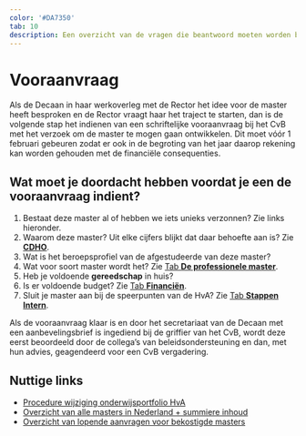```yaml
---
color: '#DA7350'
tab: 10
description: Een overzicht van de vragen die beantwoord moeten worden bij de vooraanvraag bij het CvB van een masteropleiding en links naar nuttige sites..
---
```


# Vooraanvraag

Als de Decaan in haar werkoverleg met de Rector het idee voor de master heeft besproken en de Rector vraagt haar het traject te starten, dan is de volgende stap het indienen van een schriftelijke vooraanvraag bij het CvB met het verzoek om de master te mogen gaan ontwikkelen. Dit moet vóór 1 februari gebeuren zodat er ook in de begroting van het jaar daarop rekening kan worden gehouden met de financiële consequenties.

## Wat moet je doordacht hebben voordat je een de vooraanvraag indient?

1. Bestaat deze master al of hebben we iets unieks verzonnen? Zie links hieronder.
2. Waarom deze master? Uit elke cijfers blijkt dat daar behoefte aan is? Zie [**CDHO**](/cdho.html).
3. Wat is het beroepsprofiel van de afgestudeerde van deze master?
4. Wat voor soort master wordt het? Zie [Tab **De professionele master**](/professionele-master.html).
5. Heb je voldoende **gereedschap** in huis?
6. Is er voldoende budget? Zie [Tab **Financiën**](/financien.html).
7. Sluit je master aan bij de speerpunten van de HvA? Zie [Tab **Stappen Intern**](/stappen-intern.html).

Als de vooraanvraag klaar is en door het secretariaat van de Decaan met een aanbevelingsbrief is ingediend bij de griffier van het CvB, wordt deze eerst beoordeeld door de collega’s van beleidsondersteuning en dan, met hun advies, geagendeerd voor een CvB vergadering.

## Nuttige links

* [Procedure wijziging onderwijsportfolio HvA](https://beleid.mijnhva.nl/nl/Beleidsdocumenten/procedure%20wijziging%20onderwijsportfolio%20hva%20oktober%202016.pdf)
* [Overzicht van alle masters in Nederland + summiere inhoud](http://www.kiesjestudie.nl/allehbomasters.html)
* [Overzicht van lopende aanvragen voor bekostigde masters](https://www.cdho.nl/aanvragen.html)
